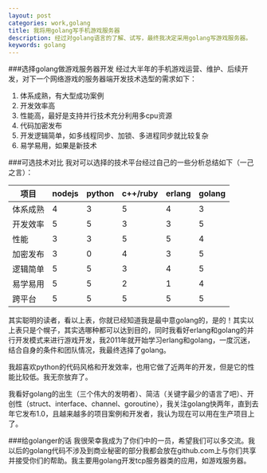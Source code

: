 ```yaml
---
layout: post
categories: work,golang
title: 我将用golang写手机游戏服务器
description: 经过对golang语言的了解、试写，最终我决定采用golang写游戏服务器。
keywords: golang
---
```


###选择golang做游戏服务器开发
经过大半年的手机游戏运营、维护、后续开发，对下一个网络游戏的服务器端开发技术选型的需求如下：
1. 体系成熟，有大型成功案例
2. 开发效率高
3. 性能高，最好是支持并行技术充分利用多cpu资源
4. 代码加密发布
5. 开发逻辑简单，如多线程同步、加锁、多进程同步就比较复杂
6. 易学易用，如果是新技术

###可选技术对比
我对可以选择的技术平台经过自己的一些分析总结如下（一己之言）：

| 项目 | nodejs | python | c++/ruby | erlang | golang |
| ---- | ---- | ---- | ---- | ---- | ---- |
| 体系成熟 | 4 | 3 | 5 | 4 | 3 |
| 开发效率 | 5 | 5 | 3 | 3 | 5 |
| 性能 | 3 | 3 | 5 | 5 | 4 |
| 加密发布 | 3 | 0 | 4 | 3 | 5 |
| 逻辑简单 | 5 | 5 | 3 | 4 | 5 |
| 易学易用 | 5 | 5 | 2 | 1 | 4 |
| 跨平台 | 5 | 5 | 5 | 5 | 5 |

其实聪明的读者，看以上表，你就已经知道我是最中意golang的，是的！其实以上表只是个幌子，其实选哪种都可以达到目的，同时我看好erlang和golang的并行开发模式来进行游戏开发，我2011年就开始学习erlang和golang，一度沉迷，结合自身的条件和团队情况，我最终选择了golang。

我超喜欢python的代码风格和开发效率，也用它做了近两年的开发，但是它的性能比较低。我无奈放弃了。


我看好golang的出生（三个伟大的发明者）、简洁（关键字最少的语言了吧）、开创性（struct、interface、channel、goroutine），我关注golang快两年，直到去年它发布1.0，且越来越多的项目案例和开发者，我认为现在可以用在生产项目上了。


###给golanger的话
我很荣幸我成为了你们中的一员，希望我们可以多交流。我以后的golang代码不涉及到商业秘密的部分我都会放在github.com上与你们共享并接受你们的帮助。我主要用golang开发tcp服务器类的应用，如游戏服务器。

